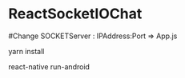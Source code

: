 # ReactSocketIOChat
#Change SOCKETServer : IPAddress:Port => App.js

yarn install 

react-native run-android
